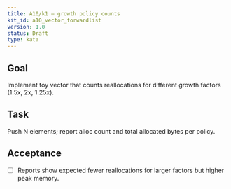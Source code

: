 ```yaml
---
title: A10/k1 — growth policy counts
kit_id: a10_vector_forwardlist
version: 1.0
status: Draft
type: kata
---
```

## Goal
Implement toy vector that counts reallocations for different growth factors (1.5x, 2x, 1.25x).
## Task
Push N elements; report alloc count and total allocated bytes per policy.
## Acceptance
- [ ] Reports show expected fewer reallocations for larger factors but higher peak memory.
